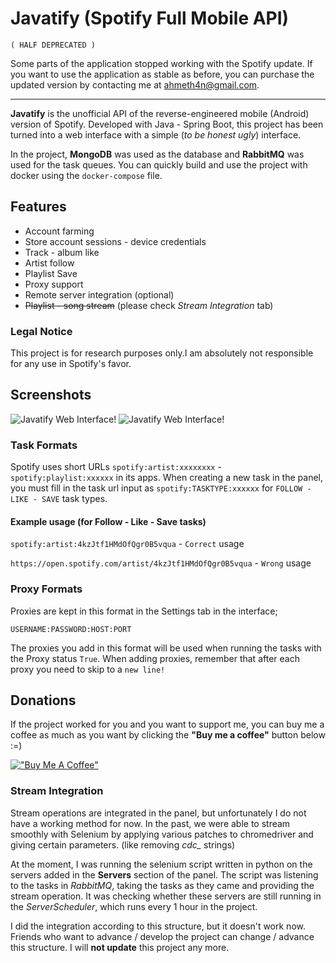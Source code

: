 # Javatify (Spotify Full Mobile API) 


`( HALF DEPRECATED )`

Some parts of the application stopped working with the Spotify update. If you want to use the application as stable as before, you can purchase the updated version by contacting me at ahmeth4n@gmail.com.

---



**Javatify** is the unofficial API of the reverse-engineered mobile (Android) version of Spotify. Developed with Java - Spring Boot, this project has been turned into a web interface with a simple (*to be honest ugly*) interface.

In the project, **MongoDB** was used as the database and **RabbitMQ** was used for the task queues. You can quickly build and use the project with docker using the `docker-compose` file.

## Features
- Account farming
- Store account sessions - device credentials
- Track - album like
- Artist follow
- Playlist Save
- Proxy support
- Remote server integration (optional)
- ~~Playlist - song stream~~ (please check *Stream Integration* tab)

### Legal Notice
This project is for research purposes only.I am absolutely not responsible for any use in Spotify's favor.

## Screenshots
![Javatify Web Interface!](https://i.imgur.com/ELMCRbm.png "Javatify Web Interface")
![Javatify Web Interface!](https://i.imgur.com/kXfAcAq.png "Javatify Web Interface")

### Task Formats
Spotify uses short URLs `spotify:artist:xxxxxxxx` -` spotify:playlist:xxxxxx` in its apps. When creating a new task in the panel, you must fill in the task url input as `spotify:TASKTYPE:xxxxxx`
for `FOLLOW - LIKE - SAVE` task types.

#### Example usage (for Follow - Like - Save tasks)
```spotify:artist:4kzJtf1HMdOfQgr0B5vqua``` - `Correct` usage

```https://open.spotify.com/artist/4kzJtf1HMdOfQgr0B5vqua``` - `Wrong` usage

### Proxy Formats
Proxies are kept in this format in the Settings tab in the interface;

```USERNAME:PASSWORD:HOST:PORT```

The proxies you add in this format will be used when running the tasks with the Proxy status `True`.
When adding proxies, remember that after each proxy you need to skip to a `new line!`

## Donations
If the project worked for you and you want to support me, you can buy me a coffee as much as you want by clicking the **"Buy me a coffee"** button below :=)

[!["Buy Me A Coffee"](https://www.buymeacoffee.com/assets/img/custom_images/orange_img.png)](https://www.buymeacoffee.com/fbyte)


### Stream Integration

Stream operations are integrated in the panel, but unfortunately I do not have a working method for now. In the past, we were able to stream smoothly with Selenium by applying various patches to chromedriver and giving certain parameters. (like removing *cdc_* strings)

At the moment, I was running the selenium script written in python on the servers added in the **Servers** section of the panel. The script was listening to the tasks in *RabbitMQ*, taking the tasks as they came and providing the stream operation. It was checking whether these servers are still running in the *ServerScheduler*, which runs every 1 hour in the project.

I did the integration according to this structure, but it doesn't work now. Friends who want to advance / develop the project can change / advance this structure. I will **not update** this project any more.



